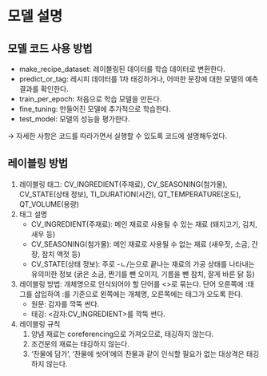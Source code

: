 # 모델 설명

## 모델 코드 사용 방법

- make_recipe_dataset: 레이블링된 데이터를 학습 데이터로 변환한다.
- predict_or_tag: 레시피 데이터를 1차 태깅하거나, 어떠한 문장에 대한 모델의 예측 결과를 확인한다.
- train_per_epoch: 처음으로 학습 모델을 만든다.
- fine_tuning: 만들어진 모델에 추가적으로 학습한다.
- test_model: 모델의 성능을 평가한다.

→ 자세한 사항은 코드를 따라가면서 실행할 수 있도록 코드에 설명해두었다.

## 레이블링 방법

1. 레이블링 태그: CV_INGREDIENT(주재료), CV_SEASONING(첨가물), CV_STATE(상태 정보), TI_DURATION(시간), QT_TEMPERATURE(온도), QT_VOLUME(용량)
2. 태그 설명
    - CV_INGREDIENT(주재료): 메인 재료로 사용될 수 있는 재료 (돼지고기, 김치, 새우 등)
    - CV_SEASONING(첨가물): 메인 재료로 사용될 수 없는 재료 (새우젓, 소금, 간장, 참치 액젓 등)
    - CV_STATE(상태 정보): 주로 -ㄴ/는으로 끝나는 재료의 가공 상태를 나타내는 유의미한 정보 (굵은 소금, 짠기를 뺀 오이지, 기름을 뺀 참치, 잘게 바른 닭 등)
3. 레이블링 방법: 개체명으로 인식되어야 할 단어를 <>로 묶는다. 단어 오른쪽에 :태그를 삽입하여 :를 기준으로 왼쪽에는 개체명, 오른쪽에는 태그가 오도록 한다.
    - 원문: 감자를 깍뚝 썬다.
    - 태깅: <감자:CV_INGREDIENT>를 깍뚝 썬다.
4. 레이블링 규칙
    1. 양념 재료는 coreferencing으로 가져오므로, 태깅하지 않는다.
    2. 조건문의 재료는 태깅하지 않는다.
    3. ‘찬물에 담가’, ‘찬물에 씻어’에의 찬물과 같이 인식할 필요가 없는 대상격은 태깅하지 않는다.